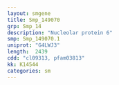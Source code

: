 ```yaml
---
layout: smgene
title: Smp_149070
grp: Smp_14
description: "Nucleolar protein 6"
smp: Smp_149070.1
uniprot: "G4LWJ3"
length:  2439
cdd: "cl09313, pfam03813"
kk: K14544
categories: sm
---
```

